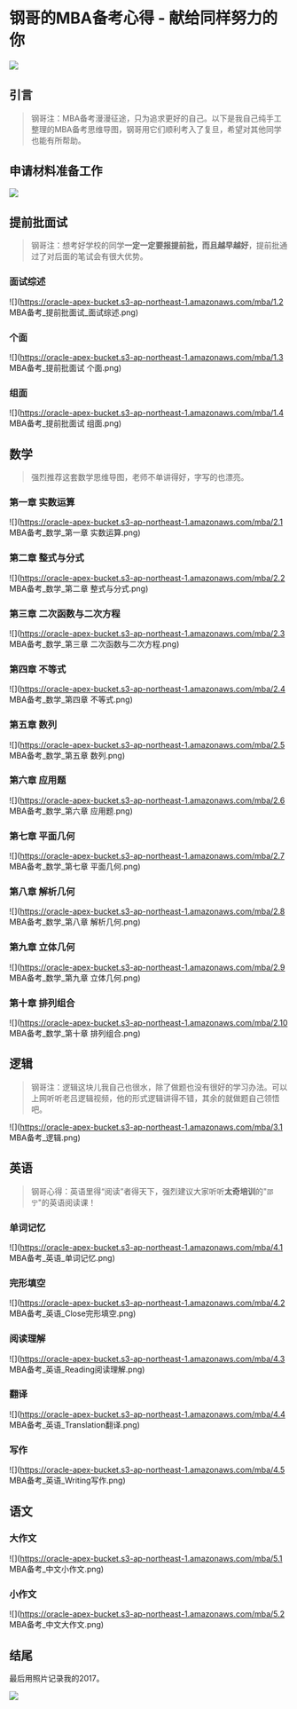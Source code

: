 # 钢哥的MBA备考心得 - 献给同样努力的你

![](https://oracle-apex-bucket.s3-ap-northeast-1.amazonaws.com/mba/memory.png)

## 引言
> 钢哥注：MBA备考漫漫征途，只为追求更好的自己。以下是我自己纯手工整理的MBA备考思维导图，钢哥用它们顺利考入了复旦，希望对其他同学也能有所帮助。

## 申请材料准备工作
![](https://oracle-apex-bucket.s3-ap-northeast-1.amazonaws.com/mba/1.1+MBA%E5%A4%87%E8%80%83_%E7%94%B3%E8%AF%B7%E6%9D%90%E6%96%99%E5%87%86%E5%A4%87.png)


## 提前批面试

> 钢哥注：想考好学校的同学**一定一定要报提前批，而且越早越好**，提前批通过了对后面的笔试会有很大优势。

### 面试综述

![](https://oracle-apex-bucket.s3-ap-northeast-1.amazonaws.com/mba/1.2 MBA备考_提前批面试_面试综述.png)


### 个面

![](https://oracle-apex-bucket.s3-ap-northeast-1.amazonaws.com/mba/1.3 MBA备考_提前批面试 个面.png)


### 组面
![](https://oracle-apex-bucket.s3-ap-northeast-1.amazonaws.com/mba/1.4 MBA备考_提前批面试 组面.png)

## 数学

> 强烈推荐这套数学思维导图，老师不单讲得好，字写的也漂亮。

### 第一章 实数运算
![](https://oracle-apex-bucket.s3-ap-northeast-1.amazonaws.com/mba/2.1 MBA备考_数学_第一章 实数运算.png)


### 第二章 整式与分式
![](https://oracle-apex-bucket.s3-ap-northeast-1.amazonaws.com/mba/2.2 MBA备考_数学_第二章 整式与分式.png)

### 第三章 二次函数与二次方程
![](https://oracle-apex-bucket.s3-ap-northeast-1.amazonaws.com/mba/2.3 MBA备考_数学_第三章 二次函数与二次方程.png)

### 第四章 不等式
![](https://oracle-apex-bucket.s3-ap-northeast-1.amazonaws.com/mba/2.4 MBA备考_数学_第四章 不等式.png)

### 第五章 数列
![](https://oracle-apex-bucket.s3-ap-northeast-1.amazonaws.com/mba/2.5 MBA备考_数学_第五章 数列.png)

### 第六章 应用题
![](https://oracle-apex-bucket.s3-ap-northeast-1.amazonaws.com/mba/2.6 MBA备考_数学_第六章 应用题.png)

### 第七章 平面几何
![](https://oracle-apex-bucket.s3-ap-northeast-1.amazonaws.com/mba/2.7 MBA备考_数学_第七章 平面几何.png)

### 第八章 解析几何
![](https://oracle-apex-bucket.s3-ap-northeast-1.amazonaws.com/mba/2.8 MBA备考_数学_第八章 解析几何.png)

### 第九章 立体几何
![](https://oracle-apex-bucket.s3-ap-northeast-1.amazonaws.com/mba/2.9 MBA备考_数学_第九章 立体几何.png)

### 第十章 排列组合
![](https://oracle-apex-bucket.s3-ap-northeast-1.amazonaws.com/mba/2.10 MBA备考_数学_第十章 排列组合.png)

## 逻辑

> 钢哥注：逻辑这块儿我自己也很水，除了做题也没有很好的学习办法。可以上网听听老吕逻辑视频，他的形式逻辑讲得不错，其余的就做题自己领悟吧。

![](https://oracle-apex-bucket.s3-ap-northeast-1.amazonaws.com/mba/3.1 MBA备考_逻辑.png)

## 英语

> 钢哥心得：英语里得“阅读”者得天下，强烈建议大家听听**太奇培训**的"`邵宁`"的英语阅读课！

### 单词记忆
![](https://oracle-apex-bucket.s3-ap-northeast-1.amazonaws.com/mba/4.1 MBA备考_英语_单词记忆.png)

### 完形填空
![](https://oracle-apex-bucket.s3-ap-northeast-1.amazonaws.com/mba/4.2 MBA备考_英语_Close完形填空.png)

### 阅读理解
![](https://oracle-apex-bucket.s3-ap-northeast-1.amazonaws.com/mba/4.3 MBA备考_英语_Reading阅读理解.png)

### 翻译
![](https://oracle-apex-bucket.s3-ap-northeast-1.amazonaws.com/mba/4.4 MBA备考_英语_Translation翻译.png)

### 写作
![](https://oracle-apex-bucket.s3-ap-northeast-1.amazonaws.com/mba/4.5 MBA备考_英语_Writing写作.png)

## 语文
### 大作文
![](https://oracle-apex-bucket.s3-ap-northeast-1.amazonaws.com/mba/5.1 MBA备考_中文小作文.png)

### 小作文
![](https://oracle-apex-bucket.s3-ap-northeast-1.amazonaws.com/mba/5.2 MBA备考_中文大作文.png)

## 结尾
最后用照片记录我的2017。

![](https://oracle-apex-bucket.s3-ap-northeast-1.amazonaws.com/mba/memory.png)

